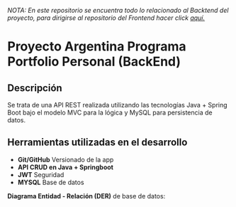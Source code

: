 <i>NOTA: En este repositorio se encuentra todo lo relacionado al Backtend del proyecto, para dirigirse al repositorio del Frontend hacer click <a href="https://github.com/FranAlcoba66/FrontEnd2" target="_blank">aquí. </a></i>

<h1>Proyecto Argentina Programa Portfolio Personal (BackEnd)</h1>

##  Descripción

Se trata de una API REST realizada utilizando las tecnologías Java + Spring Boot bajo el modelo MVC para la lógica y MySQL para persistencia de datos.

<h2>Herramientas utilizadas en el desarrollo</h2>

- <b>Git/GitHub</b> Versionado de la app
- <b>API CRUD en Java + Springboot</b>
- <b>JWT</b> Seguridad
- <b>MYSQL</b> Base de datos

<b>Diagrama Entidad - Relación (DER)</b> de base de datos:


